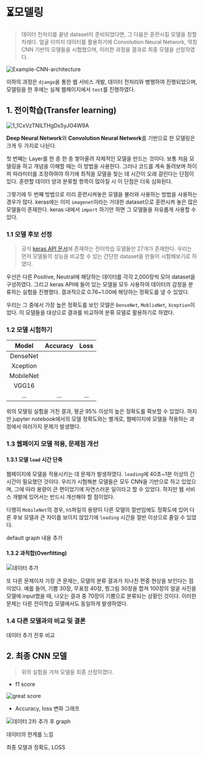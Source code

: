 # :hourglass_flowing_sand:모델링

> 데이터 전처리를 끝낸 dataset이 준비되었다면, 그 다음은 훈련시킬 모델을 정할 차례다. 얼굴 이미지 데이터를 활용하기에 Convolution Neural Network, 약칭 CNN 기반의 모델들을 시험했으며, 이러한 과정을 결과로 최종 모델을 선정하였다. 

![Example-CNN-architecture](https://user-images.githubusercontent.com/58945760/88549724-a1994800-d05b-11ea-9d49-73f884a88302.png)



 이하의 과정은 `django`을 통한 웹 서비스 개발, 데이터 전처리와 병행하여 진행되었으며, 모델링을 한 후에는 실제 웹페이지에서 `test`를 진행하였다.  



## 1. 전이학습(Transfer learning)

![1_1CxVzTNILTHgDs5yJO4W9A](https://user-images.githubusercontent.com/58945760/88550116-1ec4bd00-d05c-11ea-964f-6e868ef8f008.png)



**Deep Neural Network**와 **Convolution Neural Network**를 기반으로 한 모델링은 크게 두 가지로 나뉜다. 

 첫 번째는 Layer를 한 층 한 층 쌓아올려 자체적인 모델을 만드는 것이다. 보통 처음 모델링을 하고 개념을 이해할 때는 이 방법을 사용한다. 그러나 코드를 계속 돌려보며 하이퍼 파라미터를 조정하여야 하기에 최적을 모델을 찾는 데 시간이 오래 걸린다는 단점이 있다. 훈련할 데이터 양과 분류할 항목이 많아질 시 이 단점은 더욱 심화된다.  

 그렇기에 두 번째 방법으로 미리 훈련시켜놓은 모델을 불러와 사용하는 방법을 사용하는 경우가 많다. keras에는 이미 `imagenet`이라는 거대한 dataset으로 훈련시켜 놓은 많은 모델들이 존재한다. keras 내에서 `import` 하기만 하면 그 모델들을 자유롭게 사용할 수 있다.  

  

### 1.1 모델 후보 선정

> 공식 [keras API 문서](https://keras.io/api/applications/)에 존재하는 전이학습 모델들만 27개가 존재한다. 우리는 먼저 모델들의 성능을 비교할 수 있는 간단한 dataset을 만들어 시험해보기로 하였다. 

우선은 다른 Positive, Neutral에 해당하는 데이터를 각각 2,000장씩 모아 dataset을 구성하였다. 그리고 keras API에 들어 있는 모델을 모두 사용하여 데이터의 감정을 분류하는 실험을 진행했다. 결과적으로 0.76~1.00에 해당하는 정확도를 낼 수 있었다. 

우리는 그 중에서 가장 높은 정확도를 보인 모델은 `DenseNet`, `MoblieNet`, `Xception`이었다. 이 모델들을 대상으로 결과를 비교하여 분류 모델로 활용하기로 하였다. 



### 1.2  모델 시험하기

|   Model   | Accuracy | Loss |
| :-------: | :------: | :--: |
| DenseNet  |          |      |
| Xception  |          |      |
| MobileNet |          |      |
|   VGG16   |          |      |
|    ...    |   ...    | ...  |

위의 모델링 실험을 거친 결과, 평균 95% 이상의 높은 정확도를 확보할 수 있었다. 하지만 jupyter notebook에서의 모델 정확도와는 별개로, 웹페이지에 모델을 적용하는 과정에서 여러가지 문제가 발생했다. 



### 1.3 웹페이지 모델 적용, 문제점 개선

#### 1.3.1 모델 `load` 시간 단축

 웹페이지에 모델을 적용시키는 데 문제가 발생하였다. `loading`에 40초~1분 이상의 긴 시간이 필요했던 것이다. 우리가 시험해본 모델들은 모두 CNN을 기반으로 하고 있었으며, 그에 따라 용량이 큰 편이었기에 자연스러운 일이라고 할 수 있었다. 하지만 웹 서비스 개발에 있어서는 반드시 개선해야 할 점이었다. 

다행히 `MobileNet`의 경우, `h5`파일의 용량이 다른 모델의 절반임에도 정확도에 있어 다른 후보 모델과 큰 차이를 보이지 않았기에 `loading` 시간을 절반 이상으로 줄일 수 있었다. 

default graph 내용 추가



#### 1.3.2 과적합(Overfitting)

![데이터 추가](https://user-images.githubusercontent.com/58945760/89427140-e026b500-d775-11ea-9a15-8f4246caa091.PNG)

 또 다른 문제이자 가장 큰 문제는, 모델의 분류 결과가 지나친 편중 현상을 보인다는 점이었다. 예를 들어, 기쁨 30장, 무표정 40장, 찡그림 30장을 합쳐 100장의 얼굴 사진을 모델에 input했을 때, 나오는 결과 중 70장이 기쁨으로 분류되는 상황인 것이다. 이러한 문제는 다른 전이학습 모델에서도 동일하게 발생하였다. 







### 1.4 다른 모델과의 비교 및 결론

데이터  추가 전후 비교



## 2. 최종 CNN 모델

> 위의 실험을 거쳐 모델을 최종 선정하였다. 

- f1 score 

![great score](https://user-images.githubusercontent.com/58945760/89898306-6ed67e80-dc1b-11ea-92d0-d5e5d3cf2aae.PNG)

- Accuracy, loss 변화 그래프

![데이터 2차 추가 후 graph](https://user-images.githubusercontent.com/58945760/89898248-56666400-dc1b-11ea-86e2-641e30628d75.PNG)

데이터의 한계를 느낌

최종 모델과 정확도, LOSS



